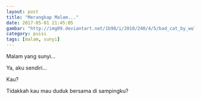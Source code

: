 ```yaml
---
layout: post
title: "Merangkap Malam..."
date: 2017-05-01 21:45:05
gambar: "http://img09.deviantart.net/1b98/i/2010/240/4/5/bad_cat_by_wolf_minori-d2xg0ji.jpg"
category: puisi
tags: [malam, sunyi]
---
```


Malam yang sunyi...

Ya, aku sendiri...

Kau?

Tidakkah kau mau duduk bersama di sampingku?
